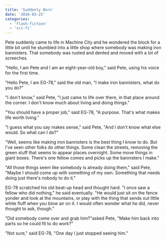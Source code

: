 ```yaml
---
title: 'Suddenly Born'
date: '2016-03-25'
categories:
  - 'flash-fiction'
  - 'sci-fi'
---
```


Pete suddenly came to life in Machine City and he wondered the block for a
little bit until he stumbled into a little shop where somebody was making iron
bannisters. That somebody was rusted and dented and moved with a lot of
screeches.

<!-- truncate -->


"Hello, I am Pete and I am an eight-year-old boy," said Pete, using his voice
for the first time.

"Hello Pete, I am EG-78," said the old man, "I make iron bannisters, what do you
do?"

"I don't know," said Pete, "I just came to life over there, in that place around
the corner. I don't know much about living and doing things."

"You should have a proper job," said EG-78, "A purpose. That's what makes life
worth living."

"I guess what you say makes sense," said Pete, "And I don't know what else
would. So what can I do?"

"Well, seems like making iron bannisters is the best thing I know to do. But
I've seen other folks do other things. Some clean the streets, removing the
green stuff that seems to appear places overnight. Some move things in giant
boxes. There's one fellow comes and picks up the bannisters I make."

"All those things seem like somebody is already doing them," said Pete, "Maybe I
should come up with something of my own. Something that needs doing just there's
nobody to do it."

EG-78 scratched his old beat-up head and thought hard. "I once saw a fellow who
did nothing," he said eventually. "He would just sit on the fence yonder and
look at the mountains, or play with the thing that sends out little white fluff
when you blow air on it. I would often wonder what he did, never thought to ask,
though."

"Did somebody come over and grab him?"asked Pete, "Make him back into parts so
he could fit to do work?"

"Not sure," said EG-78, "One day I just stopped seeing him."

